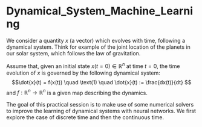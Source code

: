 # Dynamical_System_Machine_Learning
We consider a quantity $x$ (a vector) which evolves with time, following a dynamical system. Think for example of the joint location of the planets in our solar system, which follows the law of gravitation.

Assume that, given an initial state $x(t=0) \in \mathbb{R}^n$ at time $t=0$, the time evolution of $x$ is governed by the following dynamical system:
$$\dot{x}(t) = f(x(t)) \quad \text(1) \quad \dot{x}(t) := \frac{dx(t)}{dt} $$
and  $f:\mathbb{R}^n \rightarrow \mathbb{R}^n$ is a given map describing the dynamics.

The goal of this practical session is to make use of some numerical solvers to improve the learning of dynamical systems with neural networks.
We first explore the case of discrete time and then the continuous time. 
